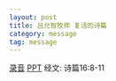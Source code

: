 ```yaml
---
layout: post
title: 吕允智牧师 复活的诗篇
category: message
tag: message
---
```


[录音]({{site.media_url}}/audio/message/20150405_Lu.mp3) [PPT](http://1drv.ms/1D7IG0p) 经文: 诗篇16:8-11
